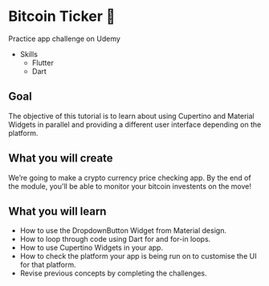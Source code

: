# Bitcoin Ticker 🤑

Practice app challenge on Udemy

* Skills
    * Flutter
    * Dart

## Goal

The objective of this tutorial is to learn about using Cupertino and Material Widgets in parallel and providing a different user interface depending on the platform.

## What you will create

We’re going to make a crypto currency price checking app. By the end of the module, you'll be able to monitor your bitcoin investents on the move!

## What you will learn

- How to use the DropdownButton Widget from Material design.
- How to loop through code using Dart for and for-in loops.
- How to use Cupertino Widgets in your app.
- How to check the platform your app is being run on to customise the UI for that platform.
- Revise previous concepts by completing the challenges.
